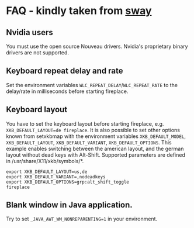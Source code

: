 # FAQ - kindly taken from [sway](https://github.com/SirCmpwn/sway/wiki)

## Nvidia users

You must use the open source Nouveau drivers.
Nvidia's proprietary binary drivers are not supported.

## Keyboard repeat delay and rate

Set the environment variables `WLC_REPEAT_DELAY`/`WLC_REPEAT_RATE` to the delay/rate in milliseconds before starting fireplace.

## Keyboard layout

You have to set the keyboard layout before starting fireplace, e.g. `XKB_DEFAULT_LAYOUT=de fireplace`.
It is also possible to set other options known from setxkbmap with the environment variables `XKB_DEFAULT_MODEL`, `XKB_DEFAULT_LAYOUT`, `XKB_DEFAULT_VARIANT`, `XKB_DEFAULT_OPTIONS`.
This example enables switching between the american layout, and the german layout without dead keys with Alt-Shift.
Supported parameters are defined in /usr/share/X11/xkb/symbols/\*.

```
export XKB_DEFAULT_LAYOUT=us,de
export XKB_DEFAULT_VARIANT=,nodeadkeys
export XKB_DEFAULT_OPTIONS=grp:alt_shift_toggle
fireplace
```

## Blank window in Java application.

Try to set `_JAVA_AWT_WM_NONREPARENTING=1` in your environment.
